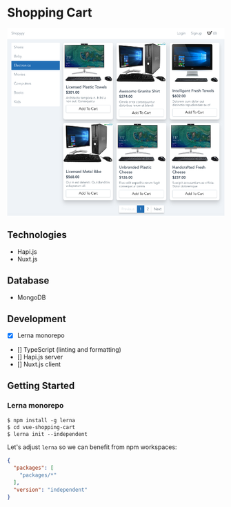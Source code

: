 # Shopping Cart

![](screenshot.png)

## Technologies

- Hapi.js
- Nuxt.js

## Database

- MongoDB

## Development

- [x] Lerna monorepo
- [] TypeScript (linting and formatting)
- [] Hapi.js server
- [] Nuxt.js client


## Getting Started

### Lerna monorepo

```
$ npm install -g lerna
$ cd vue-shopping-cart
$ lerna init --independent
```

Let's adjust `lerna` so we can benefit from npm workspaces:

```json
{
  "packages": [
    "packages/*"
  ],
  "version": "independent"
}
```